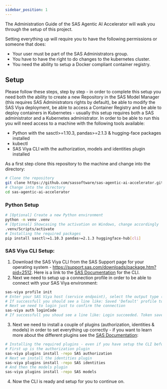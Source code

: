 ```yaml
---
sidebar_position: 1
---
```


The Administration Guide of the SAS Agentic AI Accelerator will walk you through the setup of this project.

Setting everything up will require you to have the following permissions or someone that does:
- Your user must be part of the SAS Administrators group.
- You have to have the right to do changes to the kubernetes cluster.
- You need the ability to setup a Docker compliant container registry.

## Setup

Please follow these steps, step by step - in order to complete this setup you need both the ability to create a new Repository in the SAS Model Manager (this requires SAS Administrators rights by default), be able to modify the SAS Viya deployment, be able to access a Container Registry and be able to deploy containers in Kubernetes - usually this setup requires both a SAS administrator and a Kubernetes administrator.
In order to be able to run this you will need access to a machine with the following tools available:
- Python with the sasctl>=1.10.3, pandas>=2.1.3 & hugging-face packages installed
- kubectl
- SAS Viya CLI with the authorization, models and identities plugin installed

As a first step clone this repository to the machine and change into the directory:
```bash
# Clone the repository
git clone https://github.com/sassoftware/sas-agentic-ai-accelerator.git
# Change into the directory
cd sas-agentic-ai-accelerator
```

### Python Setup
```bash
# [Optional] Create a new Python environment
python -m venv .venv
# [Optional] Showcasing the activation on Windows, change accordingly
.venv/Scripts/activate
# Installing the required packages
pip install sasctl>=1.10.3 pandas>=2.1.3 huggingface-hub[cli]
```

### SAS Viya CLI Setup:

1. Download the SAS Viya CLI from the SAS Support page for your operating system - https://support.sas.com/downloads/package.htm?pid=2512. Here is a link to the [SAS Documentation](https://go.documentation.sas.com/doc/en/sasadmincdc/default/calcli/n01xwtcatlinzrn1gztsglukb34a.htm) for the CLI.
2. Next we need to setup up a connection profile in order to be able to connect with your SAS Viya environment:
```bash
sas-viya profile init
# Enter your SAS Viya host (service endpoint), select the output type (I recommend fulljson) and anble ANSI colored output (I recommend yes)
# If successfull you should see a line like: Saved 'Default' profile to /path/.sas/config.json
# Next we need to login just to confirm the connection
sas-viya auth loginCode
# If successfull you shoud see a line like: Login succeeded. Token saved.
```
3. Next we need to install a couple of plugins (authorization, identities & models) in order to set everything up correctly - if you want to learn more about the different plugins see the [SAS Documentation](https://go.documentation.sas.com/doc/en/sasadmincdc/default/calcli/n1vth8mtb8ipprn1prz5j26p3nvc.htm):
```bash
# Installing the required plugins - even if you have setup the CLI before I recommend you do this to ensure the plugins are up to date
# First up is the authorization plugin
sas-viya plugins install -repo SAS authorization
# Next we install the identities plugin
sas-viya plugins install -repo SAS identities
# And then the models plugin
sas-viya plugins install -repo SAS models
```
4. Now the CLI is ready and setup for you to continue on.
